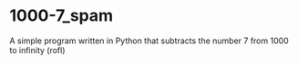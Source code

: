 # 1000-7_spam
A simple program written in Python that subtracts the number 7 from 1000 to infinity (rofl)
